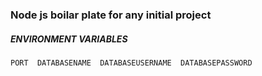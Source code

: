 <!-- @format -->

### Node js boilar plate for any initial project

##### ENVIRONMENT VARIABLES

`PORT 
DATABASENAME 
DATABASEUSERNAME 
DATABASEPASSWORD `
